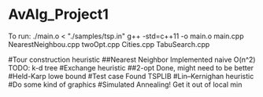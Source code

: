 # AvAlg_Project1

To run: ./main.o < "./samples/tsp.in"
g++ -std=c++11 -o main.o main.cpp NearestNeighbou.cpp twoOpt.cpp Cities.cpp TabuSearch.cpp

#Tour construction heuristic
##Nearest Neighbor
    Implemented naive O(n^2)
    TODO: k-d tree
#Exchange heuristic
##2-opt
    Done, might need to be better
#Held-Karp lowe bound
#Test case
    Found TSPLIB
#Lin–Kernighan heuristic
#Do some kind of graphics
#Simulated Annealing!
    Get it out of local min
